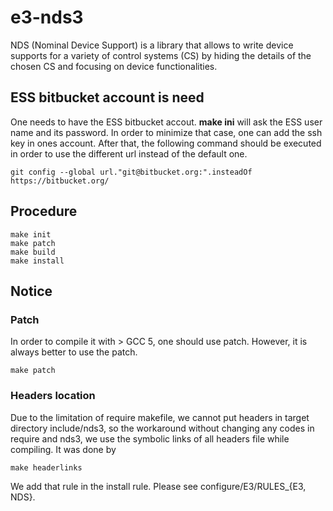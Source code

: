# e3-nds3

NDS (Nominal Device Support) is a library that allows to write device supports for a variety of control systems (CS) by hiding the details of the chosen CS and focusing on device functionalities.



## ESS bitbucket account is need

One needs to have the ESS bitbucket accout. **make ini** will ask the ESS user name and its password. In order to minimize that case, one can add the ssh key in ones account. After that, the following command should be executed in order to use the different url instead of the default one.


```
git config --global url."git@bitbucket.org:".insteadOf https://bitbucket.org/
```

## Procedure

```
make init
make patch
make build
make install
```

## Notice
### Patch
In order to compile it with > GCC 5, one should use patch. However, it is always better to use the patch.

```
make patch
```

### Headers location
Due to the limitation of require makefile, we cannot put headers in target directory include/nds3, so the workaround without changing any codes in require and nds3, we use the symbolic links of all headers file while compiling. It was done by 

```
make headerlinks
```
We add that rule in the install rule. Please see configure/E3/RULES_{E3, NDS}. 


